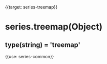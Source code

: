 
{{target: series-treemap}}

# series.treemap(Object)

## type(string) = 'treemap'

{{use: series-common}}
    